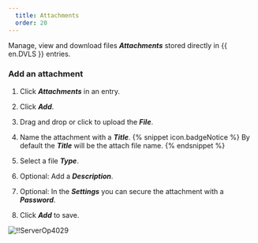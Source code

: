 ```yaml
---
  title: Attachments
  order: 20
---
```

Manage, view and download files ***Attachments*** stored directly in {{ en.DVLS }} entries.  

### Add an attachment 

1. Click ***Attachments*** in an entry. 
1. Click ***Add***. 
1. Drag and drop or click to upload the ***File***. 
1. Name the attachment with a ***Title***. 
{% snippet icon.badgeNotice %} 
By default the ***Title*** will be the attach file name. 
{% endsnippet %}
 
5. Select a file ***Type***. 
1. Optional: Add a ***Description***. 
1. Optional: In the ***Settings*** you can secure the attachment with a ***Password***. 
1. Click ***Add*** to save.  

![!!ServerOp4029](https://webdevolutions.azureedge.net/docs/en/server/ServerOp4029.png) 
